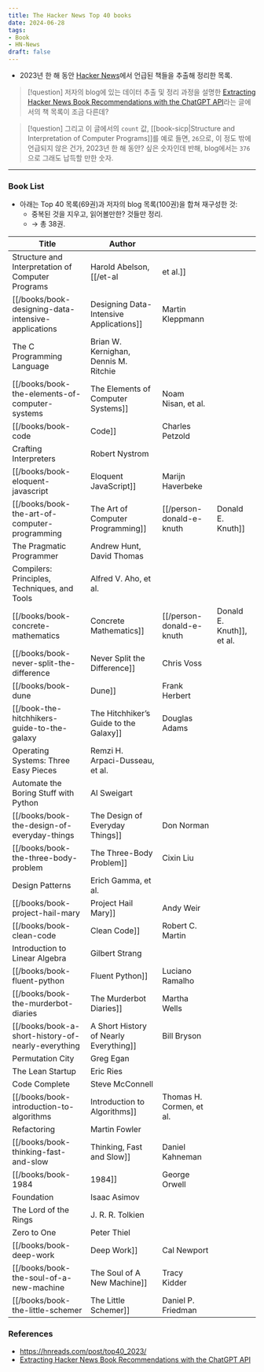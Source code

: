 ```yaml
---
title: The Hacker News Top 40 books
date: 2024-06-28
tags:
- Book
- HN-News
draft: false
---
```


- 2023년 한 해 동안 [Hacker News](https://news.ycombinator.com)에서 언급된 책들을 추출해 정리한 목록.

> [!question] 저자의 blog에 있는 데이터 추출 및 정리 과정을 설명한 [Extracting Hacker News Book Recommendations with the ChatGPT API](https://blog.reyem.dev/post/extracting_hn_book_recommendations_with_chatgpt_api/)라는 글에서의 책 목록이 조금 다른데?

> [!question] 그리고 이 글에서의 `count` 값, [[book-sicp|Structure and Interpretation of Computer Programs]]를 예로 들면,  `26`으로, 이 정도 밖에 언급되지 않은 건가, 2023년 한 해 동안? 싶은 숫자인데 반해, blog에서는 `376`으로 그래도 납득할 만한 숫자.


---
### Book List
- 아래는 Top 40 목록(69권)과 저자의 blog 목록(100권)을 합쳐 재구성한 것:
    - 중복된 것을 지우고, 읽어볼만한? 것들만 정리.
    - $\to$ 총 38권.

| Title | Author | | |
| --- | --- | --- | --- |
| Structure and Interpretation of Computer Programs | Harold Abelson, [[/et-al| et al.]] |||
| [[/books/book-designing-data-intensive-applications|Designing Data-Intensive Applications]] | Martin Kleppmann |||
| The C Programming Language | Brian W. Kernighan, Dennis M. Ritchie |||
| [[/books/book-the-elements-of-computer-systems | The Elements of Computer Systems]] | Noam Nisan, et al. |||
| [[/books/book-code|Code]] | Charles Petzold |||
| Crafting Interpreters | Robert Nystrom |||
| [[/books/book-eloquent-javascript|Eloquent JavaScript]] | Marijn Haverbeke |||
| [[/books/book-the-art-of-computer-programming|The Art of Computer Programming]] | [[/person-donald-e-knuth | Donald E. Knuth]] |||
| The Pragmatic Programmer | Andrew Hunt, David Thomas |||
| Compilers: Principles, Techniques, and Tools | Alfred V. Aho, et al. |||
| [[/books/book-concrete-mathematics|Concrete Mathematics]] | [[/person-donald-e-knuth|Donald E. Knuth]], et al. |||
| [[/books/book-never-split-the-difference|Never Split the Difference]] | Chris Voss |||
| [[/books/book-dune|Dune]] | Frank Herbert |||
| [[/book-the-hitchhikers-guide-to-the-galaxy|The Hitchhiker’s Guide to the Galaxy]] | Douglas Adams |||
| Operating Systems: Three Easy Pieces | Remzi H. Arpaci-Dusseau, et al. |||
| Automate the Boring Stuff with Python | Al Sweigart |||
| [[/books/book-the-design-of-everyday-things|The Design of Everyday Things]] | Don Norman |||
| [[/books/book-the-three-body-problem|The Three-Body Problem]] | Cixin Liu |||
| Design Patterns | Erich Gamma, et al. |||
| [[/books/book-project-hail-mary|Project Hail Mary]] | Andy Weir |||
| [[/books/book-clean-code|Clean Code]] | Robert C. Martin |||
| Introduction to Linear Algebra | Gilbert Strang |||
| [[/books/book-fluent-python|Fluent Python]] | Luciano Ramalho |||
| [[/books/book-the-murderbot-diaries|The Murderbot Diaries]] | Martha Wells |||
| [[/books/book-a-short-history-of-nearly-everything|A Short History of Nearly Everything]] | Bill Bryson |||
| Permutation City | Greg Egan |||
| The Lean Startup | Eric Ries |||
| Code Complete | Steve McConnell |||
| [[/books/book-introduction-to-algorithms|Introduction to Algorithms]] | Thomas H. Cormen, et al. |||
| Refactoring | Martin Fowler |||
| [[/books/book-thinking-fast-and-slow|Thinking, Fast and Slow]] | Daniel Kahneman |||
| [[/books/book-1984|1984]] | George Orwell |||
| Foundation | Isaac Asimov |||
| The Lord of the Rings | J. R. R. Tolkien |||
| Zero to One | Peter Thiel |||
| [[/books/book-deep-work|Deep Work]] | Cal Newport |||
| [[/books/book-the-soul-of-a-new-machine|The Soul of A New Machine]] | Tracy Kidder |||
| [[/books/book-the-little-schemer|The Little Schemer]] | Daniel P. Friedman |||


### References
- https://hnreads.com/post/top40_2023/
- [Extracting Hacker News Book Recommendations with the ChatGPT API](https://blog.reyem.dev/post/extracting_hn_book_recommendations_with_chatgpt_api/)